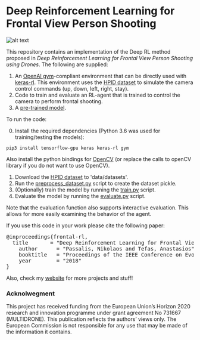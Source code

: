 # Deep Reinforcement Learning for Frontal View Person Shooting

![alt text](https://github.com/passalis/drone_frontal_rl/blob/master/control.png "Camera control example")


This repository contains an implementation of the Deep RL method proposed in *Deep Reinforcement Learning for Frontal View
Person Shooting using Drones*. The following are supplied:
1. An [OpenAI gym](https://gym.openai.com/)-compliant environment that can be directly used with [keras-rl](https://github.com/keras-rl/keras-rl). This environment uses the [HPID dataset](http://www-prima.inrialpes.fr/perso/Gourier/Faces/HPDatabase.html)  to simulate the camera control commands (up, down, left, right, stay). 
2. Code to train and evaluate an RL-agent that is trained to control the camera to perform frontal shooting.
3. A [pre-trained model](https://github.com/passalis/drone_frontal_rl/blob/master/models/final.model).

To run the code:



0. Install the required dependencies (Python 3.6 was used for training/testing the models):
```
pip3 install tensorflow-gpu keras keras-rl gym
```
Also install the python bindings for [OpenCV](https://docs.opencv.org/3.0-beta/doc/py_tutorials/py_tutorials.html) (or replace the calls to openCV library if you do not want to use OpenCV).
1. Download the [HPID dataset](http://www-prima.inrialpes.fr/perso/Gourier/Faces/HPDatabase.html) to 'data/datasets'.
2. Run the [preprocess_dataset.py](https://github.com/passalis/drone_frontal_rl/blob/master/preprocess_dataset.py) script to create the dataset pickle.
3. (Optionally) train the model by running the [train.py](https://github.com/passalis/drone_frontal_rl/blob/master/train.py) script.
4. Evaluate the model by running the [evaluate.py](https://github.com/passalis/drone_frontal_rl/blob/master/evaluate.py) script.

Note that the evaluation function also supports interactive evaluation. This allows for more easily examining the behavior of the agent.

If you use this code in your work please cite the following paper:

<pre>
@inproceedings{frontal-rl,
  title       = "Deep Reinforcement Learning for Frontal View Person Shooting using Drones",
	author      = "Passalis, Nikolaos and Tefas, Anastasios",
	booktitle   = "Proceedings of the IEEE Conference on Evolving and Adaptive Intelligent Systems (to appear)",
	year        = "2018"
}
</pre>


Also, check my [website](https://passalis.github.io) for more projects and stuff!


### Acknolwegment
This project has received funding from the European Union’s Horizon 2020 research and innovation programme under grant agreement No 731667 (MULTIDRONE). This publication reflects the authors’ views only. The European Commission is not responsible for any use that may be made of the information it contains.

